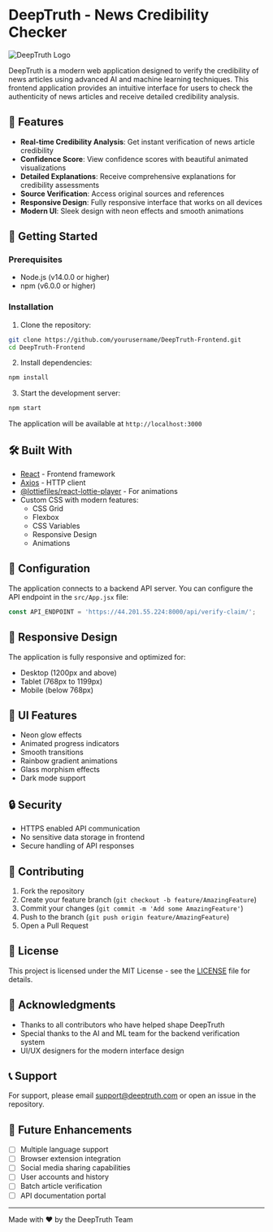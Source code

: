 # DeepTruth - News Credibility Checker

![DeepTruth Logo](src/assets/logo.png)

DeepTruth is a modern web application designed to verify the credibility of news articles using advanced AI and machine learning techniques. This frontend application provides an intuitive interface for users to check the authenticity of news articles and receive detailed credibility analysis.

## 🌟 Features

- **Real-time Credibility Analysis**: Get instant verification of news article credibility
- **Confidence Score**: View confidence scores with beautiful animated visualizations
- **Detailed Explanations**: Receive comprehensive explanations for credibility assessments
- **Source Verification**: Access original sources and references
- **Responsive Design**: Fully responsive interface that works on all devices
- **Modern UI**: Sleek design with neon effects and smooth animations

## 🚀 Getting Started

### Prerequisites

- Node.js (v14.0.0 or higher)
- npm (v6.0.0 or higher)

### Installation

1. Clone the repository:
```bash
git clone https://github.com/yourusername/DeepTruth-Frontend.git
cd DeepTruth-Frontend
```

2. Install dependencies:
```bash
npm install
```

3. Start the development server:
```bash
npm start
```

The application will be available at `http://localhost:3000`

## 🛠️ Built With

- [React](https://reactjs.org/) - Frontend framework
- [Axios](https://axios-http.com/) - HTTP client
- [@lottiefiles/react-lottie-player](https://www.npmjs.com/package/@lottiefiles/react-lottie-player) - For animations
- Custom CSS with modern features:
  - CSS Grid
  - Flexbox
  - CSS Variables
  - Responsive Design
  - Animations

## 🔧 Configuration

The application connects to a backend API server. You can configure the API endpoint in the `src/App.jsx` file:

```javascript
const API_ENDPOINT = 'https://44.201.55.224:8000/api/verify-claim/';
```

## 📱 Responsive Design

The application is fully responsive and optimized for:
- Desktop (1200px and above)
- Tablet (768px to 1199px)
- Mobile (below 768px)

## 🎨 UI Features

- Neon glow effects
- Animated progress indicators
- Smooth transitions
- Rainbow gradient animations
- Glass morphism effects
- Dark mode support

## 🔒 Security

- HTTPS enabled API communication
- No sensitive data storage in frontend
- Secure handling of API responses

## 🤝 Contributing

1. Fork the repository
2. Create your feature branch (`git checkout -b feature/AmazingFeature`)
3. Commit your changes (`git commit -m 'Add some AmazingFeature'`)
4. Push to the branch (`git push origin feature/AmazingFeature`)
5. Open a Pull Request

## 📝 License

This project is licensed under the MIT License - see the [LICENSE](LICENSE) file for details.

## 🙏 Acknowledgments

- Thanks to all contributors who have helped shape DeepTruth
- Special thanks to the AI and ML team for the backend verification system
- UI/UX designers for the modern interface design

## 📞 Support

For support, please email support@deeptruth.com or open an issue in the repository.

## 🔮 Future Enhancements

- [ ] Multiple language support
- [ ] Browser extension integration
- [ ] Social media sharing capabilities
- [ ] User accounts and history
- [ ] Batch article verification
- [ ] API documentation portal

---

Made with ❤️ by the DeepTruth Team